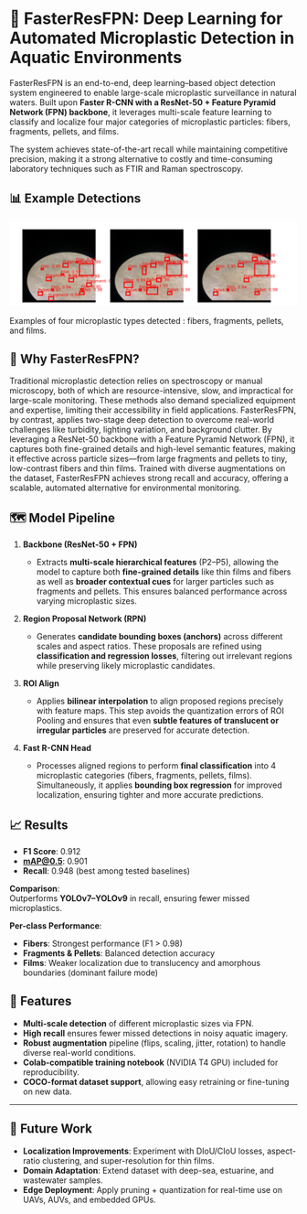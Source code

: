 # 🔬 FasterResFPN: Deep Learning for Automated Microplastic Detection in Aquatic Environments

FasterResFPN is an end-to-end, deep learning–based object detection system engineered to enable large-scale microplastic surveillance in natural waters. Built upon **Faster R-CNN with a ResNet-50 + Feature Pyramid Network (FPN) backbone**, it leverages multi-scale feature learning to classify and localize four major categories of microplastic particles: fibers, fragments, pellets, and films.

The system achieves state-of-the-art recall while maintaining competitive precision, making it a strong alternative to costly and time-consuming laboratory techniques such as FTIR and Raman spectroscopy.

## 📊 Example Detections

<p align="center">
  <img src="microplastic_detected.PNG" alt="Examples of detected microplastic types : fibers, fragments, pellets, and films." width="800"/>
</p>

Examples of four microplastic types detected : fibers, fragments, pellets, and films.
## 🚀 Why FasterResFPN?
Traditional microplastic detection relies on spectroscopy or manual microscopy, both of which are resource-intensive, slow, and impractical for large-scale monitoring. These methods also demand specialized equipment and expertise, limiting their accessibility in field applications. FasterResFPN, by contrast, applies two-stage deep detection to overcome real-world challenges like turbidity, lighting variation, and background clutter. By leveraging a ResNet-50 backbone with a Feature Pyramid Network (FPN), it captures both fine-grained details and high-level semantic features, making it effective across particle sizes—from large fragments and pellets to tiny, low-contrast fibers and thin films. Trained with diverse augmentations on the dataset, FasterResFPN achieves strong recall and accuracy, offering a scalable, automated alternative for environmental monitoring.

## 🗺️ Model Pipeline

1. **Backbone (ResNet-50 + FPN)**
   - Extracts **multi-scale hierarchical features** (P2–P5), allowing the model to capture both **fine-grained details** like thin films and fibers as well as **broader contextual cues** for larger particles such as fragments and pellets. This ensures balanced performance across varying microplastic sizes.

2. **Region Proposal Network (RPN)**
   - Generates **candidate bounding boxes (anchors)** across different scales and aspect ratios. These proposals are refined using **classification and regression losses**, filtering out irrelevant regions while preserving likely microplastic candidates.

3. **ROI Align**
   - Applies **bilinear interpolation** to align proposed regions precisely with feature maps. This step avoids the quantization errors of ROI Pooling and ensures that even **subtle features of translucent or irregular particles** are preserved for accurate detection.

4. **Fast R-CNN Head**
   - Processes aligned regions to perform **final classification** into 4 microplastic categories (fibers, fragments, pellets, films). Simultaneously, it applies **bounding box regression** for improved localization, ensuring tighter and more accurate predictions.

## 📈 Results

- **F1 Score**: 0.912  
- **mAP@0.5**: 0.901  
- **Recall**: 0.948 (best among tested baselines)  

**Comparison**:  
Outperforms **YOLOv7–YOLOv9** in recall, ensuring fewer missed microplastics.

**Per-class Performance**:  
- **Fibers**: Strongest performance (F1 > 0.98)  
- **Fragments & Pellets**: Balanced detection accuracy  
- **Films**: Weaker localization due to translucency and amorphous boundaries (dominant failure mode)

## 🔎 Features
- **Multi-scale detection** of different microplastic sizes via FPN.  
- **High recall** ensures fewer missed detections in noisy aquatic imagery.  
- **Robust augmentation** pipeline (flips, scaling, jitter, rotation) to handle diverse real-world conditions.  
- **Colab-compatible training notebook** (NVIDIA T4 GPU) included for reproducibility.  
- **COCO-format dataset support**, allowing easy retraining or fine-tuning on new data.  

---

## 🚀 Future Work
- **Localization Improvements**: Experiment with DIoU/CIoU losses, aspect-ratio clustering, and super-resolution for thin films.  
- **Domain Adaptation**: Extend dataset with deep-sea, estuarine, and wastewater samples.  
- **Edge Deployment**: Apply pruning + quantization for real-time use on UAVs, AUVs, and embedded GPUs.  


